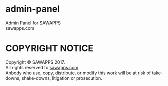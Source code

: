 # admin-panel
Admin Panel for SAWAPPS <br /> 
sawapps.com
 
# COPYRIGHT NOTICE
Copyright © SAWAPPS 2017. <br />
All rights reserved to <a href="https://www.sawapps.com">sawapps.com</a>. <br />
Anbody who use, copy, distribute, or modify this work will be at risk of take-downs, shake-downs, litigation or prosecution.
